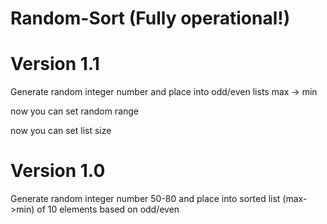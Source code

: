 # Random-Sort (Fully operational!)
# Version 1.1
Generate random integer number and place into odd/even lists max -> min

  now you can set random range
  
  now you can set list size
# Version 1.0
Generate random integer number 50-80 and place into sorted list (max->min) of 10 elements based on odd/even 


